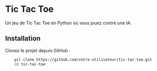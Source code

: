 # Tic Tac Toe

Un jeu de Tic Tac Toe en Python où vous jouez contre une IA.

## Installation

Clonez le projet depuis GitHub :

```bash
    git clone https://github.com/votre-utilisateur/tic-tac-toe.git
    cd tic-tac-toe
```
